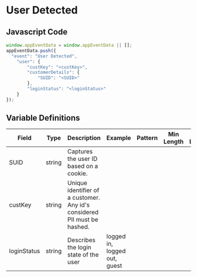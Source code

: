 # User Detected

### 

## Javascript Code
```js
window.appEventData = window.appEventData || [];
appEventData.push({
  "event": "User Detected",
    "user": {
        "custKey": "<custKey>",
        "customerDetails": {
            "SUID": "<SUID>"
        },
        "loginStatus": "<loginStatus>"
    }
});
```

## Variable Definitions

|Field|Type|Description|Example|Pattern|Min Length|Max Length|Minimum|Maximum|Multiple Of|
| --- | --- | --- | --- | --- | --- | --- | --- | --- | --- |
|SUID|string|Captures the user ID based on a cookie.||||||||
|custKey|string|Unique identifier of a customer.  Any id's considered PII must be hashed. ||||||||
|loginStatus|string|Describes the login state of the user|logged in, logged out, guest|||||||




